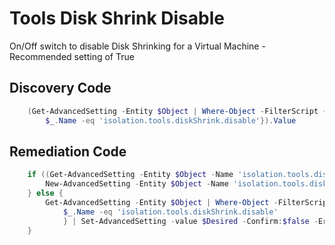# Tools Disk Shrink Disable
On/Off switch to disable Disk Shrinking for a Virtual Machine - Recommended setting of True
## Discovery Code
```powershell
    (Get-AdvancedSetting -Entity $Object | Where-Object -FilterScript {
        $_.Name -eq 'isolation.tools.diskShrink.disable'}).Value
```

## Remediation Code
```powershell
    if ((Get-AdvancedSetting -Entity $Object -Name 'isolation.tools.diskShrink.disable') -eq $null) {
        New-AdvancedSetting -Entity $Object -Name 'isolation.tools.diskShrink.disable' -Value $Desired -Confirm:$false -ErrorAction Stop
    } else {
        Get-AdvancedSetting -Entity $Object | Where-Object -FilterScript {
            $_.Name -eq 'isolation.tools.diskShrink.disable'
            } | Set-AdvancedSetting -value $Desired -Confirm:$false -ErrorAction Stop
    }
```
